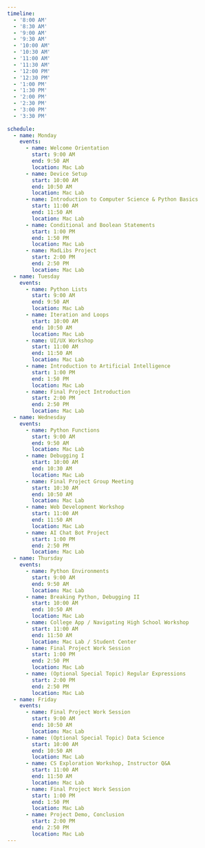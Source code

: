 ```yaml
---
timeline:
  - '8:00 AM'
  - '8:30 AM'
  - '9:00 AM'
  - '9:30 AM'
  - '10:00 AM'
  - '10:30 AM'
  - '11:00 AM'
  - '11:30 AM'
  - '12:00 PM'
  - '12:30 PM'
  - '1:00 PM'
  - '1:30 PM'
  - '2:00 PM'
  - '2:30 PM'
  - '3:00 PM'
  - '3:30 PM'
    
schedule:
  - name: Monday
    events:
      - name: Welcome Orientation
        start: 9:00 AM
        end: 9:50 AM
        location: Mac Lab
      - name: Device Setup
        start: 10:00 AM
        end: 10:50 AM
        location: Mac Lab
      - name: Introduction to Computer Science & Python Basics
        start: 11:00 AM
        end: 11:50 AM
        location: Mac Lab
      - name: Conditional and Boolean Statements
        start: 1:00 PM
        end: 1:50 PM
        location: Mac Lab
      - name: MadLibs Project
        start: 2:00 PM
        end: 2:50 PM
        location: Mac Lab
  - name: Tuesday
    events:
      - name: Python Lists
        start: 9:00 AM
        end: 9:50 AM
        location: Mac Lab
      - name: Iteration and Loops
        start: 10:00 AM
        end: 10:50 AM
        location: Mac Lab
      - name: UI/UX Workshop
        start: 11:00 AM
        end: 11:50 AM
        location: Mac Lab
      - name: Introduction to Artificial Intelligence
        start: 1:00 PM
        end: 1:50 PM
        location: Mac Lab
      - name: Final Project Introduction
        start: 2:00 PM
        end: 2:50 PM
        location: Mac Lab
  - name: Wednesday
    events:
      - name: Python Functions
        start: 9:00 AM
        end: 9:50 AM
        location: Mac Lab
      - name: Debugging I
        start: 10:00 AM
        end: 10:30 AM
        location: Mac Lab
      - name: Final Project Group Meeting
        start: 10:30 AM
        end: 10:50 AM
        location: Mac Lab
      - name: Web Development Workshop
        start: 11:00 AM
        end: 11:50 AM
        location: Mac Lab
      - name: AI Chat Bot Project
        start: 1:00 PM
        end: 2:50 PM
        location: Mac Lab
  - name: Thursday
    events:
      - name: Python Environments
        start: 9:00 AM
        end: 9:50 AM
        location: Mac Lab
      - name: Breaking Python, Debugging II
        start: 10:00 AM
        end: 10:50 AM
        location: Mac Lab
      - name: College App / Navigating High School Workshop
        start: 11:00 AM
        end: 11:50 AM
        location: Mac Lab / Student Center
      - name: Final Project Work Session
        start: 1:00 PM
        end: 2:50 PM
        location: Mac Lab
      - name: (Optional Special Topic) Regular Expressions
        start: 2:00 PM
        end: 2:50 PM
        location: Mac Lab
  - name: Friday
    events:
      - name: Final Project Work Session
        start: 9:00 AM
        end: 10:50 AM
        location: Mac Lab
      - name: (Optional Special Topic) Data Science
        start: 10:00 AM
        end: 10:50 AM
        location: Mac Lab
      - name: CS Exploration Workshop, Instructor Q&A
        start: 11:00 AM
        end: 11:50 AM
        location: Mac Lab
      - name: Final Project Work Session
        start: 1:00 PM
        end: 1:50 PM
        location: Mac Lab
      - name: Project Demo, Conclusion
        start: 2:00 PM
        end: 2:50 PM
        location: Mac Lab
---
```

